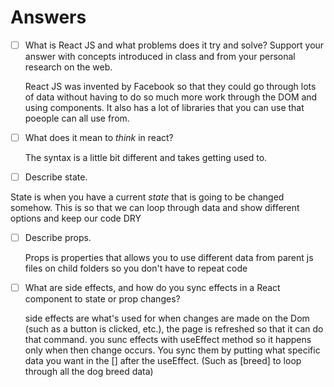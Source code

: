 # Answers

- [ ] What is React JS and what problems does it try and solve? Support your answer with concepts introduced in class and from your personal research on the web.

  React JS was invented by Facebook so that they could go through lots of data without having to do so much more work through the DOM and using components. It also has a lot of libraries that you can use that poeople can all use from.

- [ ] What does it mean to _think_ in react?

  The syntax is a little bit different and takes getting used to.

- [ ] Describe state.

State is when you have a current *state* that is going to be changed somehow. This is so that we can loop through data and show different options and keep our code DRY

- [ ] Describe props.

  Props is properties that allows you to use different data from parent js files on child folders so you don't have to repeat code

- [ ] What are side effects, and how do you sync effects in a React component to state or prop changes?

  side effects are what's used for when changes are made on the Dom (such as a button is clicked, etc.), the page is refreshed so that it can do that command. you sunc effects with useEffect method so it happens only when then change occurs. You sync them by putting what specific data you want in the [] after the useEffect. (Such as [breed] to loop through all the dog breed data)

